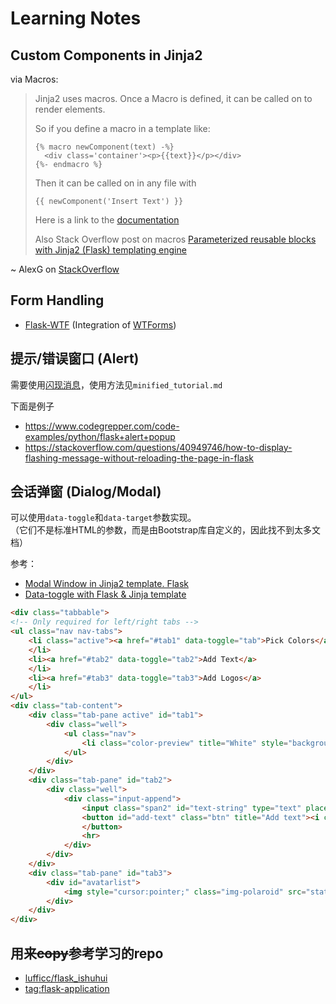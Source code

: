 # Learning Notes
## Custom Components in Jinja2
via Macros:
> Jinja2 uses macros. Once a Macro is defined, it can be called on to render elements.
>
> So if you define a macro in a template like:
> ```
> {% macro newComponent(text) -%}
>   <div class='container'><p>{{text}}</p></div>
> {%- endmacro %}
> ```
> Then it can be called on in any file with
>
> `{{ newComponent('Insert Text') }}`
>
> Here is a link to the [documentation](http://jinja.pocoo.org/docs/2.10/templates/#macros)
>
> Also Stack Overflow post on macros [Parameterized reusable blocks with Jinja2 (Flask) templating engine](https://stackoverflow.com/questions/15106741/parameterized-reusable-blocks-with-jinja2-flask-templating-engine)
>
~ AlexG on [StackOverflow](https://stackoverflow.com/a/55841718)

## Form Handling
* [Flask-WTF](https://flask-wtf.readthedocs.io/en/0.15.x/) (Integration of [WTForms](https://wtforms.readthedocs.io/en/2.3.x/))

## 提示/错误窗口 (Alert)
需要使用[闪现消息](https://flask.net.cn/api.html#flask.flash)，使用方法见`minified_tutorial.md`

下面是例子
* https://www.codegrepper.com/code-examples/python/flask+alert+popup
* https://stackoverflow.com/questions/40949746/how-to-display-flashing-message-without-reloading-the-page-in-flask

## 会话弹窗 (Dialog/Modal)
可以使用`data-toggle`和`data-target`参数实现。  
（它们不是标准HTML的参数，而是由Bootstrap库自定义的，因此找不到太多文档）

参考：
* [Modal Window in Jinja2 template. Flask](https://stackoverflow.com/questions/44606429/modal-window-in-jinja2-template-flask)
* [Data-toggle with Flask & Jinja template](https://stackoverflow.com/questions/23549807/data-toggle-with-flask-jinja-template)
```html
<div class="tabbable">
<!-- Only required for left/right tabs -->
<ul class="nav nav-tabs">
    <li class="active"><a href="#tab1" data-toggle="tab">Pick Colors</a>
    </li>
    <li><a href="#tab2" data-toggle="tab2">Add Text</a>
    </li>
    <li><a href="#tab3" data-toggle="tab3">Add Logos</a>
    </li>
</ul>
<div class="tab-content">
    <div class="tab-pane active" id="tab1">
        <div class="well">
            <ul class="nav">
                <li class="color-preview" title="White" style="background-color:#ffffff;"></li>
            </ul>
        </div>
    </div>
    <div class="tab-pane" id="tab2">
        <div class="well">
            <div class="input-append">
                <input class="span2" id="text-string" type="text" placeholder="add text here...">
                <button id="add-text" class="btn" title="Add text"><i class="icon-share-alt"></i>
                </button>
                <hr>
            </div>
        </div>
    </div>
    <div class="tab-pane" id="tab3">
        <div id="avatarlist">
            <img style="cursor:pointer;" class="img-polaroid" src="static/img/img1.png">
        </div>
    </div>
</div>
```

## 用来~~copy~~参考学习的repo
* [lufficc/flask_ishuhui](https://github.com/lufficc/flask_ishuhui)
* [tag:flask-application](https://github.com/topics/flask-application)